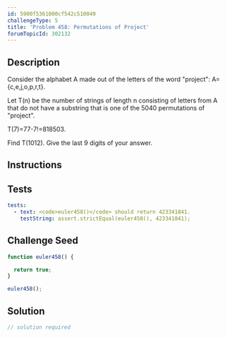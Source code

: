 ```yaml
---
id: 5900f5361000cf542c510049
challengeType: 5
title: 'Problem 458: Permutations of Project'
forumTopicId: 302132
---
```


## Description

<section id='description'>

Consider the alphabet A made out of the letters of the word "project": A={c,e,j,o,p,r,t}.

Let T(n) be the number of strings of length n consisting of letters from A that do not have a substring that is one of the 5040 permutations of "project".

T(7)=77-7!=818503.

Find T(1012). Give the last 9 digits of your answer.

</section>

## Instructions

<section id='instructions'>

</section>

## Tests

<section id='tests'>

```yml
tests:
  - text: <code>euler458()</code> should return 423341841.
    testString: assert.strictEqual(euler458(), 423341841);

```

</section>

## Challenge Seed

<section id='challengeSeed'>

<div id='js-seed'>

```js
function euler458() {

  return true;
}

euler458();
```

</div>

</section>

## Solution

<section id='solution'>

```js
// solution required
```

</section>
